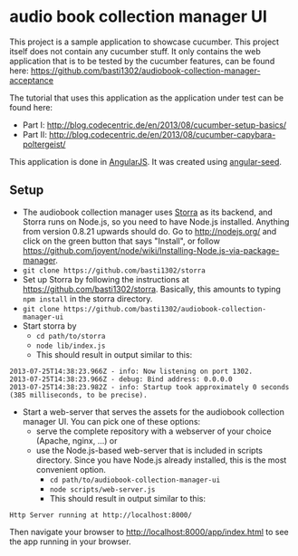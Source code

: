 # audio book collection manager UI

This project is a sample application to showcase cucumber. This project itself does not contain any cucumber stuff. It only contains the web application that is to be tested by the cucumber features, can be found here: https://github.com/basti1302/audiobook-collection-manager-acceptance

The tutorial that uses this application as the application under test can be found here:

* Part I: http://blog.codecentric.de/en/2013/08/cucumber-setup-basics/
* Part II: http://blog.codecentric.de/en/2013/08/cucumber-capybara-poltergeist/


This application is done in [AngularJS](http://angularjs.org/). It was created using [angular-seed](https://github.com/angular/angular-seed).

## Setup

* The audiobook collection manager uses [Storra](https://github.com/basti1302/storra) as its backend, and Storra runs on Node.js, so you need to have Node.js installed. Anything from version 0.8.21 upwards should do. Go to http://nodejs.org/ and click on the green button that says "Install", or follow https://github.com/joyent/node/wiki/Installing-Node.js-via-package-manager.
* `git clone https://github.com/basti1302/storra`
* Set up Storra by following the instructions at https://github.com/basti1302/storra. Basically, this amounts to typing `npm install` in the storra directory.
* `git clone https://github.com/basti1302/audiobook-collection-manager-ui`
* Start storra by
    * `cd path/to/storra`
    * `node lib/index.js`
    * This should result in output similar to this:

```shell
2013-07-25T14:38:23.966Z - info: Now listening on port 1302.
2013-07-25T14:38:23.966Z - debug: Bind address: 0.0.0.0
2013-07-25T14:38:23.982Z - info: Startup took approximately 0 seconds (385 milliseconds, to be precise).
```

* Start a web-server that serves the assets for the audiobook collection manager UI. You can pick one of these options:
    * serve the complete repository with a webserver of your choice (Apache, nginx, ...) or
    * use the Node.js-based web-server that is included in scripts directory. Since you have Node.js already installed, this is the most convenient option.
        * `cd path/to/audiobook-collection-manager-ui`
        * `node scripts/web-server.js`
        * This should result in output similar to this:

```
Http Server running at http://localhost:8000/
```

Then navigate your browser to [http://localhost:8000/app/index.html](http://localhost:8000/app/index.html) to see the app running in your browser.
